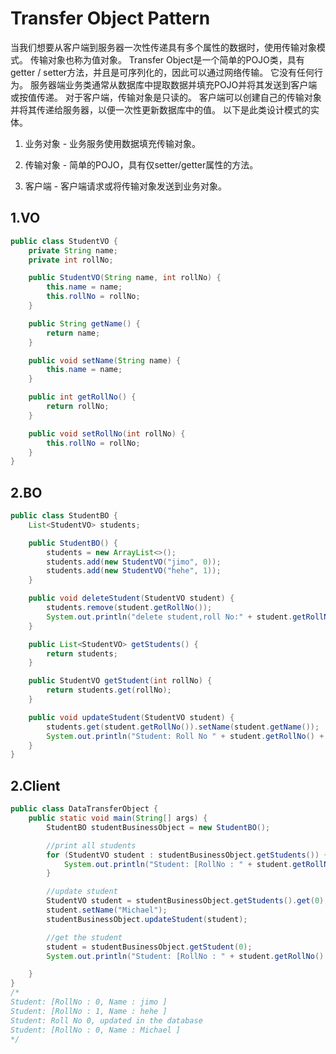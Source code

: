 # Transfer Object Pattern
当我们想要从客户端到服务器一次性传递具有多个属性的数据时，使用传输对象模式。 传输对象也称为值对象。 Transfer Object是一个简单的POJO类，具有getter / setter方法，并且是可序列化的，因此可以通过网络传输。 它没有任何行为。 服务器端业务类通常从数据库中提取数据并填充POJO并将其发送到客户端或按值传递。 对于客户端，传输对象是只读的。 客户端可以创建自己的传输对象并将其传递给服务器，以便一次性更新数据库中的值。 以下是此类设计模式的实体。

1. 业务对象 - 业务服务使用数据填充传输对象。

2. 传输对象 - 简单的POJO，具有仅setter/getter属性的方法。

3. 客户端 - 客户端请求或将传输对象发送到业务对象。

## 1.VO
```java
public class StudentVO {
    private String name;
    private int rollNo;

    public StudentVO(String name, int rollNo) {
        this.name = name;
        this.rollNo = rollNo;
    }

    public String getName() {
        return name;
    }

    public void setName(String name) {
        this.name = name;
    }

    public int getRollNo() {
        return rollNo;
    }

    public void setRollNo(int rollNo) {
        this.rollNo = rollNo;
    }
}
```
## 2.BO
```java
public class StudentBO {
    List<StudentVO> students;

    public StudentBO() {
        students = new ArrayList<>();
        students.add(new StudentVO("jimo", 0));
        students.add(new StudentVO("hehe", 1));
    }

    public void deleteStudent(StudentVO student) {
        students.remove(student.getRollNo());
        System.out.println("delete student,roll No:" + student.getRollNo());
    }

    public List<StudentVO> getStudents() {
        return students;
    }

    public StudentVO getStudent(int rollNo) {
        return students.get(rollNo);
    }

    public void updateStudent(StudentVO student) {
        students.get(student.getRollNo()).setName(student.getName());
        System.out.println("Student: Roll No " + student.getRollNo() + ", updated in the database");
    }
}
```
## 2.Client
```java
public class DataTransferObject {
    public static void main(String[] args) {
        StudentBO studentBusinessObject = new StudentBO();

        //print all students
        for (StudentVO student : studentBusinessObject.getStudents()) {
            System.out.println("Student: [RollNo : " + student.getRollNo() + ", Name : " + student.getName() + " ]");
        }

        //update student
        StudentVO student = studentBusinessObject.getStudents().get(0);
        student.setName("Michael");
        studentBusinessObject.updateStudent(student);

        //get the student
        student = studentBusinessObject.getStudent(0);
        System.out.println("Student: [RollNo : " + student.getRollNo() + ", Name : " + student.getName() + " ]");

    }
}
/*
Student: [RollNo : 0, Name : jimo ]
Student: [RollNo : 1, Name : hehe ]
Student: Roll No 0, updated in the database
Student: [RollNo : 0, Name : Michael ]
*/
```